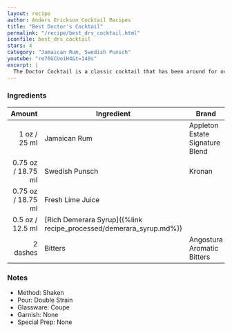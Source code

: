 ```yaml
---
layout: recipe
author: Anders Erickson Cocktail Recipes
title: "Best Doctor's Cocktail"
permalink: "/recipe/best_drs_cocktail.html"
iconfile: best_drs_cocktail
stars: 4
category: "Jamaican Rum, Swedish Punsch"
youtube: "re76GCUoiH4&t=140s"
excerpt: |
  The Doctor Cocktail is a classic cocktail that has been around for over a century. It's a simple yet refreshing drink that's perfect for any occasion.
---
```


### Ingredients

|   Amount | Ingredient                                               | Brand                           |
| -------: | -------------------------------------------------------- | ------------------------------- |
|     1 oz / 25 ml | Jamaican Rum                                             | Appleton Estate Signature Blend |
|  0.75 oz / 18.75 ml | Swedish Punsch                                           | Kronan                          |
|  0.75 oz / 18.75 ml | Fresh Lime Juice                                         |                                 |
|   0.5 oz / 12.5 ml | [Rich Demerara Syrup]({%link recipe_processed/demerara_syrup.md%}) |                                 |
| 2 dashes | Bitters                                                  | Angostura Aromatic Bitters      |

### Notes

- Method: Shaken
- Pour: Double Strain
- Glassware: Coupe
- Garnish: None
- Special Prep: None
